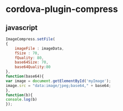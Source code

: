 # cordova-plugin-compress

## javascript

```js
ImageCompress.setFile(
{
    imageFile : imageData,
    fSize : 70,
    fQuality: 80,
    base64Size: 70,
    base64Quality:80 
},
function(base64){
var image = document.getElementById('myImage');
image.src = "data:image/jpeg;base64," + base64;
},
function(b){
console.log(b)
});
```
